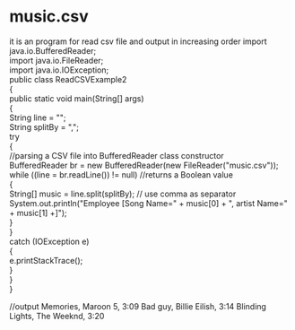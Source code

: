 # music.csv
it is an program for read csv file and output in increasing order
import java.io.BufferedReader;  
import java.io.FileReader;  
import java.io.IOException;  
public class ReadCSVExample2  
{  
public static void main(String[] args)   
{  
String line = "";  
String splitBy = ",";  
try   
{  
//parsing a CSV file into BufferedReader class constructor  
BufferedReader br = new BufferedReader(new FileReader("music.csv"));  
while ((line = br.readLine()) != null)   //returns a Boolean value  
{  
String[] music = line.split(splitBy);    // use comma as separator  
System.out.println("Employee [Song Name=" + music[0] + ", artist Name=" + music[1] +]");  
}  
}   
catch (IOException e)   
{  
e.printStackTrace();  
}  
}  
}  


//output
Memories, Maroon 5, 3:09
Bad guy, Billie Eilish, 3:14
Blinding Lights, The Weeknd, 3:20

